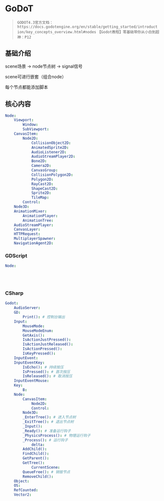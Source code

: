 # GoDoT

>
> `GODOT4.3官方文档：https://docs.godotengine.org/en/stable/getting_started/introduction/key_concepts_overview.html#nodes`
> `【Godot教程】零基础带你从小白到超神：P12`
>
 


## 基础介绍

scene场景 -> node节点树 -> signal信号

scene可进行嵌套（组合node）

每个节点都能添加脚本




## 核心内容
```yaml
Node:
    Viewport:
        Window:
        SubViewport:
    CanvasItem:
        Node2D:
            CollisionObject2D:
            AnimatedSprite2D:
            AudioListener2D:
            AudioStreamPlayer2D:
            Bone2D:
            Camera2D:
            CanvasGroup:
            CollisionPolygon2D:
            Polygon2D:
            RayCast2D:
            ShapeCast2D:
            Sprite2D:
            TileMap:
        Control:
    Node3D:
    AnimationMixer:
        AnimationPlayer:
        AnimationTree:
    AudioStreamPlayer:
    CanvasLayer:
    HTTPRequest:
    MultiplayerSpawner:
    NavigationAgent2D:
```

### GDScript
```yaml
Node:

```

<br />
<br />

### CSharp
```yaml
Godot:
    AudioServer:
    GD:
        Print(): # 控制台输出
    Input:
        MouseMode:
        MouseModeEnum:
        GetAxis():
        IsActionJustPressed():
        IsActionJustReleased():
        IsActionPressed():
        IsKeyPressed():
    InputEvent:
    InputEventKey:
        IsEcho(): # 持续按压
        IsPressed(): # 首次按压
        IsReleased(): # 取消按压
    InputEventMouse:
    Key:
        B:
    Node:
        CanvasItem:
            Node2D:
            Control:
        Node3D:
        _EnterTree(): # 进入节点树
        _ExitTree(): # 退出节点树
        _Input():
        _Ready(): # 准备运行钩子
        _PhysicsProcess(): # 物理运行钩子
        _Process(): # 运行钩子
            delta:
        AddChild():
        FindChild():
        GetParent():
        GetTree():
            CurrentScene:
        QueueFree(): # 销毁节点
        RemoveChild():
    Object:
    OS:
    RefCounted:
    Vector2:
```


<br />
<br />






